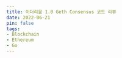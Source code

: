 ```yaml
---
title: 이더리움 1.0 Geth Consensus 코드 리뷰
date: 2022-06-21
pin: false
tags:
- Blockchain
- Ethereum
- Go
---
```

